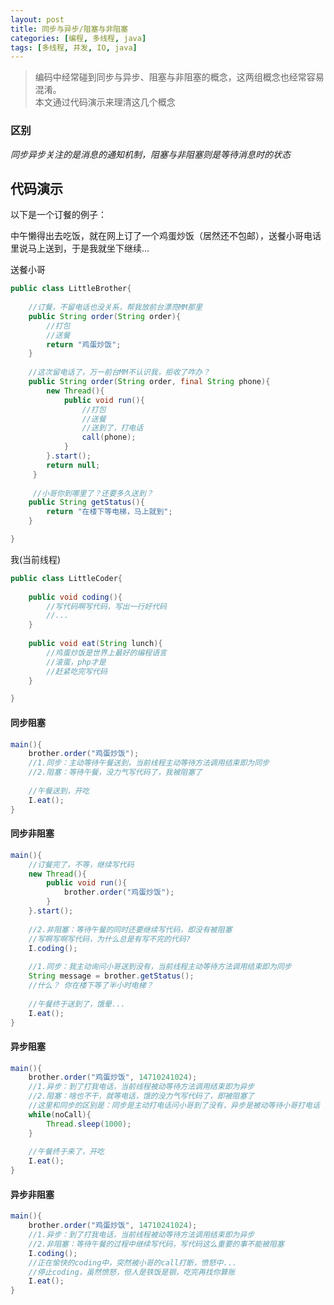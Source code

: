 ```yaml
---
layout: post
title: 同步与异步/阻塞与非阻塞
categories: [编程, 多线程, java]
tags: [多线程, 并发, IO, java]
---
```


> 编码中经常碰到同步与异步、阻塞与非阻塞的概念，这两组概念也经常容易混淆。   
> 本文通过代码演示来理清这几个概念

### 区别
*同步异步关注的是消息的通知机制，阻塞与非阻塞则是等待消息时的状态*

## 代码演示
以下是一个订餐的例子：

中午懒得出去吃饭，就在网上订了一个鸡蛋炒饭（居然还不包邮），送餐小哥电话里说马上送到，于是我就坐下继续...

送餐小哥
```java
public class LittleBrother{
    
    //订餐，不留电话也没关系，帮我放前台漂亮MM那里
    public String order(String order){
        //打包
        //送餐
        return "鸡蛋炒饭";
    }
    
    //这次留电话了，万一前台MM不认识我，拒收了咋办？
    public String order(String order, final String phone){
        new Thread(){
            public void run(){
                //打包
                //送餐
                //送到了，打电话
                call(phone);
            }
        }.start();
        return null;
     }
    
     //小哥你到哪里了？还要多久送到？
    public String getStatus(){
        return "在楼下等电梯，马上就到";
    }

}
```

我(当前线程)
```java
public class LittleCoder{
    
    public void coding(){
        //写代码啊写代码，写出一行好代码
        //...
    }
    
    public void eat(String lunch){
        //鸡蛋炒饭是世界上最好的编程语言
        //滚蛋，php才是
        //赶紧吃完写代码
    }

}
```

#### 同步阻塞
```java
main(){
    brother.order("鸡蛋炒饭");
    //1.同步：主动等待午餐送到，当前线程主动等待方法调用结束即为同步
    //2.阻塞：等待午餐，没力气写代码了，我被阻塞了
    
    //午餐送到，开吃
    I.eat();
}
```

#### 同步非阻塞
```java
main(){
    //订餐完了，不等，继续写代码
    new Thread(){
        public void run(){
            brother.order("鸡蛋炒饭");
        }
    }.start();
    
    //2.非阻塞：等待午餐的同时还要继续写代码，即没有被阻塞
    //写啊写啊写代码，为什么总是有写不完的代码?
    I.coding();
    
    //1.同步：我主动询问小哥送到没有，当前线程主动等待方法调用结束即为同步
    String message = brother.getStatus();
    //什么？ 你在楼下等了半小时电梯？
        
    //午餐终于送到了，饿晕...
    I.eat();
}
```

#### 异步阻塞
```java
main(){
    brother.order("鸡蛋炒饭", 14710241024);
    //1.异步：到了打我电话，当前线程被动等待方法调用结束即为异步
    //2.阻塞：啥也不干，就等电话，饿的没力气写代码了，即被阻塞了
    //这里和同步的区别是：同步是主动打电话问小哥到了没有，异步是被动等待小哥打电话
    while(noCall){
        Thread.sleep(1000);
    }
    
    //午餐终于来了，开吃
    I.eat();
}
```

#### 异步非阻塞
```java
main(){
    brother.order("鸡蛋炒饭", 14710241024);
    //1.异步：到了打我电话，当前线程被动等待方法调用结束即为异步
    //2.非阻塞：等待午餐的过程中继续写代码，写代码这么重要的事不能被阻塞
    I.coding();
    //正在愉快的coding中，突然被小哥的call打断，愤怒中...
    //停止coding，虽然愤怒，但人是铁饭是钢，吃完再找你算账
    I.eat();
}
```